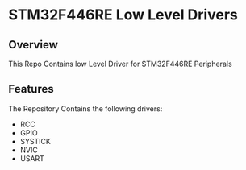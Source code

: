 # STM32F446RE Low Level Drivers

## Overview

This Repo Contains low Level Driver for STM32F446RE Peripherals

## Features

The Repository Contains the following drivers:
- RCC
- GPIO
- SYSTICK
- NVIC
- USART


